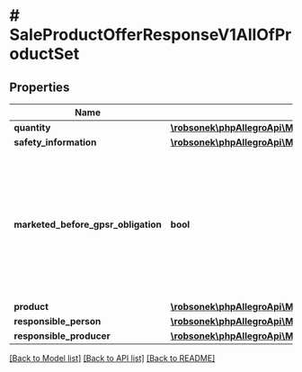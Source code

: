 # # SaleProductOfferResponseV1AllOfProductSet

## Properties

Name | Type | Description | Notes
------------ | ------------- | ------------- | -------------
**quantity** | [**\robsonek\phpAllegroApi\Model\ProductSetElementQuantityQuantity**](ProductSetElementQuantityQuantity.md) |  | [optional]
**safety_information** | [**\robsonek\phpAllegroApi\Model\ProductSetElementSafetyInformation**](ProductSetElementSafetyInformation.md) |  | [optional]
**marketed_before_gpsr_obligation** | **bool** | Allows you to declare that the product was introduced before 13 Dec 2024 and therefore does not require GPSR data. | [optional]
**product** | [**\robsonek\phpAllegroApi\Model\SaleProductOfferResponseV1AllOfProductSetAllOfProduct**](SaleProductOfferResponseV1AllOfProductSetAllOfProduct.md) |  | [optional]
**responsible_person** | [**\robsonek\phpAllegroApi\Model\SaleProductOfferResponseV1AllOfProductSetAllOfResponsiblePerson**](SaleProductOfferResponseV1AllOfProductSetAllOfResponsiblePerson.md) |  | [optional]
**responsible_producer** | [**\robsonek\phpAllegroApi\Model\SaleProductOfferResponseV1AllOfProductSetAllOfResponsibleProducer**](SaleProductOfferResponseV1AllOfProductSetAllOfResponsibleProducer.md) |  | [optional]

[[Back to Model list]](../../README.md#models) [[Back to API list]](../../README.md#endpoints) [[Back to README]](../../README.md)
